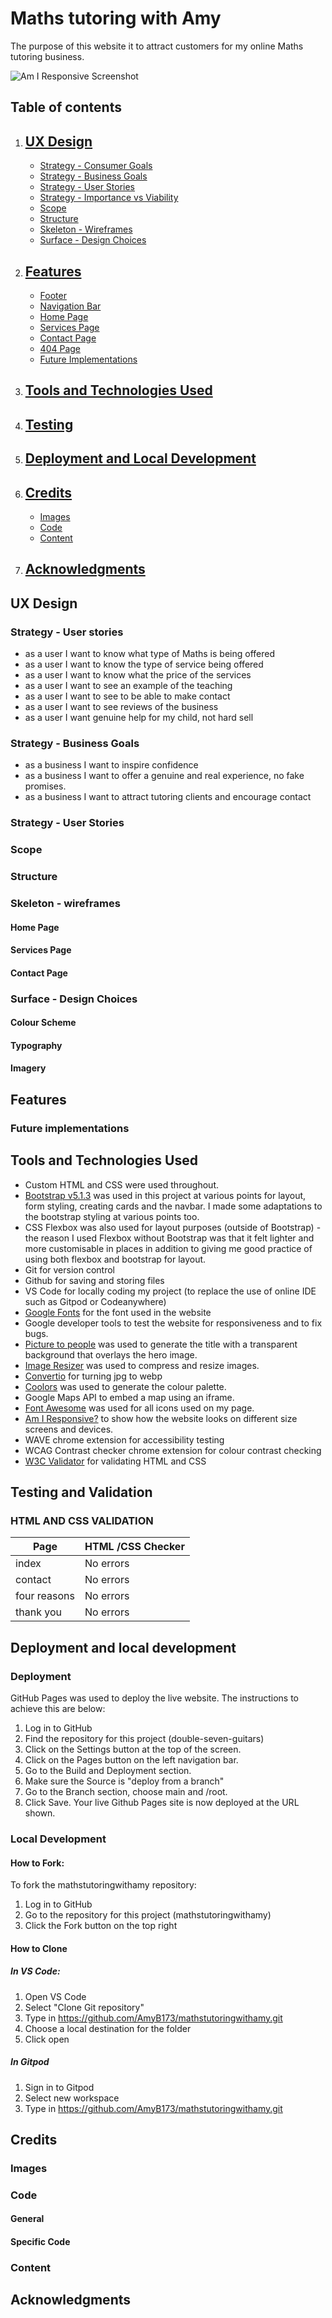 # Maths tutoring with Amy

The purpose of this website it to attract customers for my online Maths tutoring business.

![Am I Responsive Screenshot](./images/am-I-responsive.png)

## Table of contents

1. [UX Design](#ux-design-1)
   - 
   - [Strategy - Consumer Goals](#strategy---consumer-goals)
   - [Strategy - Business Goals](#strategy---business-goals) 
   - [Strategy - User Stories](#strategy---user-stories) 
   - [Strategy - Importance vs Viability](#strategy---importance-vs-viability)
   - [Scope](#scope)
   - [Structure](#structure)
   - [Skeleton - Wireframes](#skeleton---wireframes)
   - [Surface - Design Choices](#surface---design-choices)

2. [Features](#features-1)
   - 
   * [Footer](#footer)
   * [Navigation Bar](#navigation-bar)
   * [Home Page](#home-page-1)
   * [Services Page](#services-page-1)
   * [Contact Page](#contact-page-1)
   * [404 Page](#404html-page)
   * [Future Implementations](#future-implementations)

3. [Tools and Technologies Used](#tools-and-technologies-used-1)
   -

4. [Testing](#testing-and-validation)
   -

5. [Deployment and Local Development](#deployment-and-local-development-1)
   -
6. [Credits](#credits-1)
   -
   * [Images](#images)
   * [Code](#code)
   * [Content](#content)

7. [Acknowledgments](#acknowledgments-1)
   -
## UX Design

### Strategy - User stories

- as a user I want to know what type of Maths is being offered
- as a user I want to know the type of service being offered
- as a user I want to know what the price of the services
- as a user I want to see an example of the teaching
- as a user I want to see to be able to make contact 
- as a user I want to see reviews of the business 
- as a user I want genuine help for my child, not hard sell

### Strategy - Business Goals 

- as a business I want to inspire confidence
- as a business I want to offer a genuine and real experience, no fake promises.
- as a business I want to attract tutoring clients and encourage contact

### Strategy - User Stories

### Scope



### Structure


### Skeleton - wireframes



#### Home Page



#### Services Page



#### Contact Page




### Surface - Design Choices 

#### Colour Scheme



#### Typography 



#### Imagery


## Features


### Future implementations




## Tools and Technologies Used
 - Custom HTML and CSS were used throughout.
 - [Bootstrap v5.1.3](https://getbootstrap.com/docs/5.1/getting-started/introduction/) was used in this project at various points for layout, form styling, creating cards and the navbar. I made some adaptations to the bootstrap styling at various points too. 
 - CSS Flexbox was also used for layout purposes (outside of Bootstrap) - the reason I used Flexbox without Bootstrap was that it felt lighter and more customisable in places in addition to giving me good practice of using both flexbox and bootstrap for layout. 
 - Git for version control
 - Github for saving and storing files
 - VS Code for locally coding my project (to replace the use of online IDE such as Gitpod or Codeanywhere)
 - [Google Fonts](https://fonts.google.com/) for the font used in the website
 - Google developer tools to test the website for responsiveness and to fix bugs.
 - [Picture to people](https://www.picturetopeople.org/text_generator/others/transparent/transparent-text-generator.html "Picture to People website") was used to generate the title with a transparent background that overlays the hero image. 
 - [Image Resizer](https://imageresizer.com "Image Resizer Website") was used to compress and resize images. 
 - [Convertio](https://convertio.co/) for turning jpg to webp
 - [Coolors](https://coolors.co/ "Coolors Website") was used to generate the colour palette. 
 - Google Maps API to embed a map using an iframe.
 - [Font Awesome](https://fontawesome.com/) was used for all icons used on my page.
 - [Am I Responsive?](https://www.google.com/search?q=am+i+responsive&rlz=1C1ONGR_en-GBGB985GB985&oq=am+i+respon&gs_lcrp=EgZjaHJvbWUqBggAEEUYOzIGCAAQRRg7MgYIARBFGDkyBggCEEUYQDIGCAMQRRhBMgYIBBBFGDwyBggFEEUYPNIBCDE4NTRqMGo3qAIAsAIA&sourceid=chrome&ie=UTF-8) to show how the website looks on different size screens and devices.
 - WAVE chrome extension for accessibility testing
 - WCAG Contrast checker chrome extension for colour contrast checking
- [W3C Validator](https://validator.w3.org/) for validating HTML and CSS


## Testing and Validation

### HTML AND CSS VALIDATION

| Page         | HTML /CSS Checker |
| ------------ | ----------------- |
| index        | No errors         |
| contact      | No errors         |
| four reasons | No errors         |
| thank you    | No errors         |


## Deployment and local development

### Deployment

GitHub Pages was used to deploy the live website. The instructions to achieve this are below:

1. Log in to GitHub
1. Find the repository for this project (double-seven-guitars)
3. Click on the Settings button at the top of the screen.
4. Click on the Pages button on the left navigation bar.
5. Go to the Build and Deployment section. 
6. Make sure the Source is "deploy from a branch"
7. Go to the Branch section, choose main and /root.
8. Click Save. Your live Github Pages site is now deployed at the URL shown.

### Local Development

#### How to Fork:
To fork the mathstutoringwithamy repository:

1. Log in to GitHub
2. Go to the repository for this project (mathstutoringwithamy)
3. Click the Fork button on the top right

#### How to Clone

##### In VS Code: 
1. Open VS Code
2. Select "Clone Git repository"
3. Type in https://github.com/AmyB173/mathstutoringwithamy.git 
4. Choose a local destination for the folder
5. Click open

##### In Gitpod 
1. Sign in to Gitpod
2. Select new workspace 
3. Type in https://github.com/AmyB173/mathstutoringwithamy.git 

## Credits

### Images


### Code 
#### General


#### Specific Code 


### Content


## Acknowledgments

